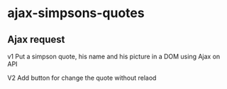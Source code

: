 # ajax-simpsons-quotes

Ajax request
------------
v1
Put a simpson quote, his name and his picture in a DOM using Ajax on API

V2
Add button for change the quote without relaod
